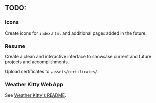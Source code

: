 ## TODO:
### Icons
Create icons for `index.html` and additional pages added in the future.

### Resume
Create a clean and interactive interface to showcase current and future projects and accomplishments.

Upload certificates to `/assets/certificates/`.

### Weather Kitty Web App
See [Weather Kitty's README](https://github.com/jaim1n/Weather-Kitty/blob/main/README.md#web-application).
